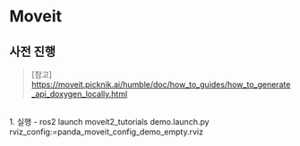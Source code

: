 # Moveit
## 사전 진행
> [참고] https://moveit.picknik.ai/humble/doc/how_to_guides/how_to_generate_api_doxygen_locally.html
<br/> 
1. 실행
   - ros2 launch moveit2_tutorials demo.launch.py rviz_config:=panda_moveit_config_demo_empty.rviz

